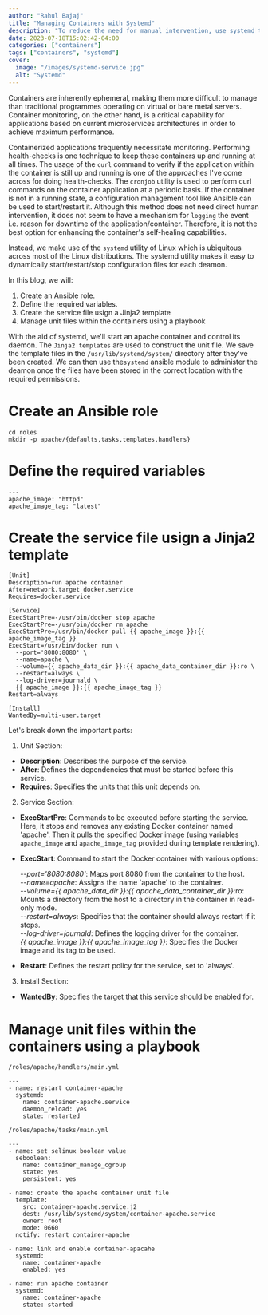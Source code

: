 ```yaml
---
author: "Rahul Bajaj"
title: "Managing Containers with Systemd"
description: "To reduce the need for manual intervention, use systemd to manage container-based applications on a health check."
date: 2023-07-18T15:02:42-04:00
categories: ["containers"]
tags: ["containers", "systemd"]
cover:
  image: "/images/systemd-service.jpg"
  alt: "Systemd"
---
```


Containers are inherently ephemeral, making them more difficult to manage than traditional programmes operating on virtual or bare metal servers. Container monitoring, on the other hand, is a critical capability for applications based on current microservices architectures in order to achieve maximum performance.

Containerized applications frequently necessitate monitoring. Performing health-checks is one technique to keep these containers up and running at all times. The usage of the `curl` command to verify if the application within the container is still up and running is one of the approaches I've come across for doing health-checks. The `cronjob` utility is used to perform curl commands on the container application at a periodic basis. If the container is not in a running state, a configuration management tool like Ansible can be used to start/restart it. Although this method does not need direct human intervention, it does not seem to have a mechanism for `logging` the event i.e. reason for downtime of the application/container. Therefore, it is not the best option for enhancing the container's self-healing capabilities.

Instead, we make use of the `systemd` utility of Linux which is ubiquitous across most of the Linux distributions. The systemd utility makes it easy to dynamically start/restart/stop configuration files for each deamon.

In this blog, we will:
1. Create an Ansible role.
2. Define the required variables.
3. Create the service file usign a Jinja2 template
4. Manage unit files within the containers using a playbook

With the aid of systemd, we'll start an apache container and control its daemon. The `Jinja2 templates` are used to construct the unit file. We save the template files in the `/usr/lib/systemd/system/` directory after they've been created. We can then use the`systemd` ansible module to administer the deamon once the files have been stored in the correct location with the required permissions.

# Create an Ansible role

```
cd roles
mkdir -p apache/{defaults,tasks,templates,handlers}
```


# Define the required variables

```
---
apache_image: "httpd"
apache_image_tag: "latest"
```

# Create the service file usign a Jinja2 template

```
[Unit]
Description=run apache container
After=network.target docker.service
Requires=docker.service

[Service]
ExecStartPre=-/usr/bin/docker stop apache
ExecStartPre=-/usr/bin/docker rm apache
ExecStartPre=/usr/bin/docker pull {{ apache_image }}:{{ apache_image_tag }}
ExecStart=/usr/bin/docker run \
  --port='8080:8080' \
  --name=apache \
  --volume={{ apache_data_dir }}:{{ apache_data_container_dir }}:ro \
  --restart=always \
  --log-driver=journald \
  {{ apache_image }}:{{ apache_image_tag }}
Restart=always

[Install]
WantedBy=multi-user.target
```

Let's break down the important parts:

1. Unit Section:
  * **Description**: Describes the purpose of the service.
  * **After**: Defines the dependencies that must be started before this service.
  * **Requires**: Specifies the units that this unit depends on.

2. Service Section:
  * **ExecStartPre**: Commands to be executed before starting the service. Here, it stops and removes any existing Docker container named 'apache'. Then it pulls the specified Docker image (using variables `apache_image` and `apache_image_tag` provided during template rendering).

  * **ExecStart**: Command to start the Docker container with various options:

    *--port='8080:8080'*: Maps port 8080 from the container to the host.  
    *--name=apache*: Assigns the name 'apache' to the container.  
    *--volume={{ apache_data_dir }}:{{ apache_data_container_dir }}*:ro: Mounts a directory from the host to a directory in the container in read-only mode.  
    *--restart=always*: Specifies that the container should always restart if it stops.  
    *--log-driver=journald*: Defines the logging driver for the container.  
    *{{ apache_image }}:{{ apache_image_tag }}*: Specifies the Docker image and its tag to be used.  

  * **Restart**: Defines the restart policy for the service, set to 'always'.

3. Install Section:
  * **WantedBy**: Specifies the target that this service should be enabled for.

# Manage unit files within the containers using a playbook


```
/roles/apache/handlers/main.yml

---
- name: restart container-apache
  systemd:
    name: container-apache.service
    daemon_reload: yes
    state: restarted
```

```
/roles/apache/tasks/main.yml

---
- name: set selinux boolean value
  seboolean:
    name: container_manage_cgroup
    state: yes
    persistent: yes

- name: create the apache container unit file
  template:
    src: container-apache.service.j2
    dest: /usr/lib/systemd/system/container-apache.service
    owner: root
    mode: 0660
  notify: restart container-apache

- name: link and enable container-apacahe
  systemd:
    name: container-apache
    enabled: yes

- name: run apache container
  systemd:
    name: container-apache
    state: started
```